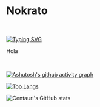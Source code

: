 
<h1>Nokrato</h1>

<br>

[![Typing SVG](https://readme-typing-svg.demolab.com?font=Fira+Code&pause=1000&center=true&vCenter=true&width=435&lines=The+Architect)](https://git.io/typing-svg)

Hola

<br>

[![Ashutosh's github activity graph](https://github-readme-activity-graph.cyclic.app/graph?username=Ashutosh00710)](https://github.com/ashutosh00710/github-readme-activity-graph)

[![Top Langs](https://github-readme-stats.vercel.app/api/top-langs/?username=Nokrato&layout=compact&theme=react)](https://github.com/anuraghazra/github-readme-stats)

![Centauri's GitHub stats](https://github-readme-stats.vercel.app/api?username=Nokrato&theme=react&show_icons=true)
